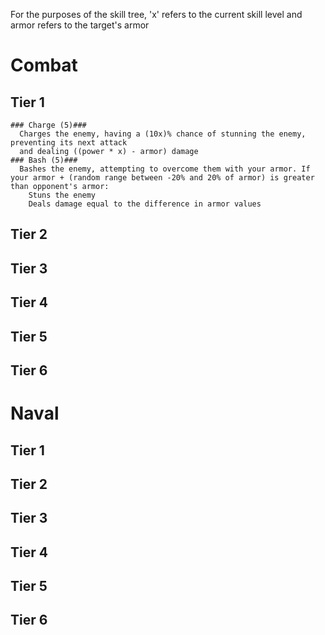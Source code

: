 For the purposes of the skill tree, 'x' refers to the current skill level and armor refers to the target's armor

# Combat #
  ## Tier 1 ##
    ### Charge (5)###
      Charges the enemy, having a (10x)% chance of stunning the enemy, preventing its next attack
      and dealing ((power * x) - armor) damage
    ### Bash (5)###
      Bashes the enemy, attempting to overcome them with your armor. If your armor + (random range between -20% and 20% of armor) is greater than opponent's armor:
        Stuns the enemy
        Deals damage equal to the difference in armor values
  ## Tier 2 ##
  ## Tier 3 ##
  ## Tier 4 ##
  ## Tier 5 ##
  ## Tier 6 ##
# Naval #
  ## Tier 1 ##
  ## Tier 2 ##
  ## Tier 3 ##
  ## Tier 4 ##
  ## Tier 5 ##
  ## Tier 6 ##